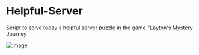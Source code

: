 # Helpful-Server
Script to solve today's helpful server puzzle in the game "Layton's Mystery Journey

![image](https://github.com/user-attachments/assets/8de00902-d9b7-4232-97d9-c0e2fb539a0b)
